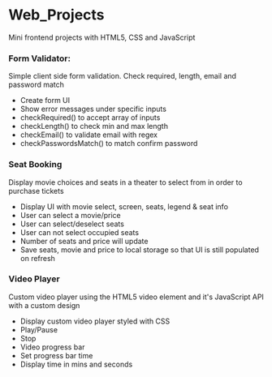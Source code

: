 # Web_Projects
Mini frontend projects with HTML5, CSS and JavaScript

### Form Validator:
Simple client side form validation. Check required, length, email and password match
- Create form UI
- Show error messages under specific inputs
- checkRequired() to accept array of inputs
- checkLength() to check min and max length
- checkEmail() to validate email with regex
- checkPasswordsMatch() to match confirm password

### Seat Booking
Display movie choices and seats in a theater to select from in order to purchase tickets
- Display UI with movie select, screen, seats, legend & seat info
- User can select a movie/price
- User can select/deselect seats
- User can not select occupied seats
- Number of seats and price will update
- Save seats, movie and price to local storage so that UI is still populated on refresh

### Video Player
Custom video player using the HTML5 video element and it's JavaScript API with a custom design
- Display custom video player styled with CSS
- Play/Pause
- Stop
- Video progress bar
- Set progress bar time
- Display time in mins and seconds
